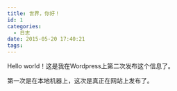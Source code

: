 ```yaml
---
title: 世界，你好！
id: 1
categories:
  - 日志
date: 2015-05-20 17:40:21
tags:
---
```


Hello world！这是我在Wordpress上第二次发布这个信息了。

第一次是在本地机器上，这次是真正在网站上发布了。